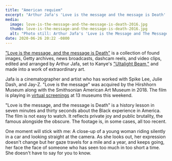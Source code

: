```yaml
---
title: "American requiem"
excerpt: "Arthur Jafa's 'Love is the message and the message is Death' is an extraordinary piece of video art."
media:
  image: love-is-the-message-and-the-message-is-death-2016.jpg
  thumb: love-is-the-message-and-the-message-is-death-2016.jpg
  alt: "Photo still: Arthur Jafa's 'Love is the Message and The Message is Death'"
date: 2020-06-26 20:22 -0800
---
```


["Love is the message, and the message is Death"](https://www.moca.org/program/arthur-jafa-love-is-the-message-the-message-is-death) is a collection of found images, Getty archives, news broadcasts, dashcam reels, and video clips, edited and arranged by Arthur Jafa, set to Kanye's ["Ultalight Beam,"](https://www.youtube.com/watch?v=6oHdAA3AqnE) and made into a work of extraordinary art.

Jafa is a cinematographer and artist who has worked with Spike Lee, Julie Dash, and Jay-Z. "Love is the message" was acquired by the Hirshhorn Museum along with the Smithsonian American Art Museum in 2018. The film is playing in [virtual screenings](https://hirshhorn.si.edu/news/press-release/love-is-the-message-the-message-is-death-streamed-june-26-28/) at 13 museums this weekend.

"Love is the message, and the message is Death" is a history lesson in seven minutes and thirty seconds about the Black experience in America. The film is not easy to watch. It reflects private joy and public brutality, the famous alongside the obscure. The footage is, in some cases, all too recent. 

One moment will stick with me: A close-up of a young woman riding silently in a car and looking straight at the camera. As she looks out, her expression doesn't change but her gaze travels for a mile and a year, and keeps going, her face the face of someone who has seen too much in too short a time. She doesn't have to say for you to know.
